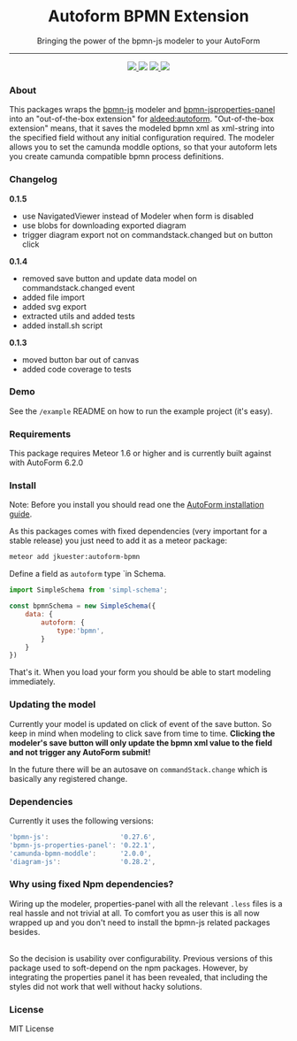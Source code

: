 <h1 align="center">Autoform BPMN Extension</h1>
<p align="center">Bringing the power of the bpmn-js modeler to your AutoForm</p>
<hr>

<p align="center">
    <!--<a href="https://travis-ci.org/jankapunkt/meteor-autoform-bpmn" alt="Build Status">
        <img src="https://travis-ci.org/jankapunkt/meteor-autoform-bpmn.svg?branch=master" />
    </a>-->
    <a href='https://standardjs.com'>
        <img src='https://img.shields.io/badge/code_style-standard-brightgreen.svg'>
    </a>
    <a href="https://www.codacy.com/project/jankapunkt/meteor-autoform-bpmn/dashboard?utm_source=github.com&amp;utm_medium=referral&amp;utm_content=jankapunkt/meteor-autoform-bpmn&amp;utm_campaign=Badge_Grade_Dashboard"><img src="https://api.codacy.com/project/badge/Grade/1d8856bdd7344ecb9eed85c66ce4331c"/></a>
    <a href="http://www.repostatus.org/#active" alt="Project Status: Active – The project has reached a stable, usable state and is being actively developed.">
        <img src="http://www.repostatus.org/badges/latest/active.svg" />
    </a>
    <a href='https://gitlicense.com/license/jankapunkt/meteor-autoform-bpmn'>
        <img src='https://gitlicense.com/badge/jankapunkt/meteor-autoform-bpmn'/>
    </a>
</p>

### About

This packages wraps the [bpmn-js](https://github.com/bpmn-io/bpmn-js) modeler and [bpmn-jsproperties-panel](https://github.com/bpmn-io/bpmn-js-properties-panel) into an "out-of-the-box extension" for [aldeed:autoform](https://github.com/aldeed/meteor-autoform).
"Out-of-the-box extension" means, that it saves the modeled bpmn xml as xml-string into the specified field without any initial configuration required.
The modeler allows you to set the camunda moddle options, so that your autoform lets you create camunda compatible bpmn process definitions.

### Changelog

**0.1.5**

- use NavigatedViewer instead of Modeler when form is disabled
- use blobs for downloading exported diagram
- trigger diagram export not on commandstack.changed but on button click

**0.1.4** 

- removed save button and update data model on commandstack.changed event
- added file import
- added svg export
- extracted utils and added tests
- added install.sh script

**0.1.3**

- moved button bar out of canvas
- added code coverage to tests


### Demo

See the `/example` README on how to run the example project (it's easy).

### Requirements

This package requires Meteor 1.6 or higher and is currently built against with AutoForm 6.2.0

### Install

Note: Before you install you should read one the [AutoForm installation guide](https://github.com/aldeed/meteor-autoform#installation).

As this packages comes with fixed dependencies (very important for a stable release) you just need to add it as a meteor package:

```bash
meteor add jkuester:autoform-bpmn
```

Define a field as `autoform` type `in Schema.


```javascript
import SimpleSchema from 'simpl-schema';

const bpmnSchema = new SimpleSchema({
    data: {
        autoform: {
            type:'bpmn',
        }
    }
})
```

That's it. When you load your form you should be able to start modeling immediately.

### Updating the model

Currently your model is updated on click of event of the save button. So keep in mind when modeling to click save from time to time.
**Clicking the modeler's save button will only update the bpmn xml value to the field and not trigger any AutoForm submit!**

In the future there will be an autosave on `commandStack.change` which is basically any registered change.


### Dependencies

Currently it uses the following versions:

```javascript
'bpmn-js':                  '0.27.6',
'bpmn-js-properties-panel': '0.22.1',
'camunda-bpmn-moddle':      '2.0.0',
'diagram-js':               '0.28.2',
```

### Why using fixed Npm dependencies?

Wiring up the modeler, properties-panel with all the relevant `.less` files is a real hassle and not trivial at all.
To comfort you as user this is all now wrapped up and you don't need to install the bpmn-js related packages besides.

<br>
So the decision is usability over configurability. Previous versions of this package used to soft-depend on the npm packages.
However, by integrating the properties panel it has been revealed, that including the styles did not work that well without hacky solutions.

### License

MIT License